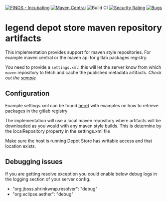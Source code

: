 [![FINOS - Incubating](https://cdn.jsdelivr.net/gh/finos/contrib-toolbox@master/images/badge-incubating.svg)](https://finosfoundation.atlassian.net/wiki/display/FINOS/Incubating)
[![Maven Central](https://img.shields.io/maven-central/v/org.finos.legend.depot/legend-depot-server.svg)](http://search.maven.org/#search%7Cga%7C1%7Ca%3A%22legend-depot)
![Build CI](https://github.com/finos/legend-depot/workflows/Build%20CI/badge.svg)
[![Security Rating](https://sonarcloud.io/api/project_badges/measure?project=finos_legend-depot&metric=security_rating&token=69394360757d5e1356312ddfee658a6b205e2c97)](https://sonarcloud.io/dashboard?id=legend-depot)
[![Bugs](https://sonarcloud.io/api/project_badges/measure?project=finos_legend-depot&metric=bugs&token=69394360757d5e1356312ddfee658a6b205e2c97)](https://sonarcloud.io/dashboard?id=legend-depot)

# legend depot store maven repository artifacts

This implementation provides support for maven style repositories. For example maven central or the maven api for gitlab packages registry.

You need to provide a `settings.xml`: this will let the server know from which `maven` repository to fetch and cache the published metadata artifacts. _Check out the [sample](https://github.com/finos/legend-depot/blob/master/legend-depot-store-server/src/test/resources/sample-server-config.json)_


## Configuration

Example settings.xml can be found [here]((https://github.com/finos/legend-depot/blob/master/legend-depot-store-server/src/test/resources/sample-repository-settings.xmld))) with examples on how to retrieve packages in the gitlab registry

The implementation will use a local maven repository where artifacts will be downloaded as you would with any maven style builds. This is determine by the localRepository property in the settings.xml file

Make sure the host is running Depot Store has writable access and that location exists.

## Debugging issues

If you are getting resolve exception you could enable below debug logs in the logging section of your server config.

- "org.jboss.shrinkwrap.resolver": "debug"
- "org.eclipse.aether": "debug"